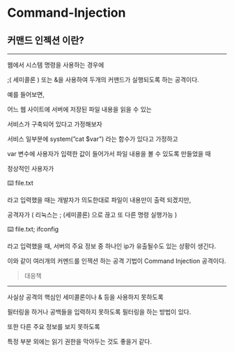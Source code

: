 # Command-Injection

## 커맨드 인젝션 이란?

---

웹에서 시스템 명령을 사용하는 경우에

;( 세미콜론 ) 또는 &을 사용하여 두개의 커맨드가 실행되도록 하는 공격이다.

예를 들어보면,

어느 웹 사이트에 서버에 저장된 파일 내용을 읽을 수 있는

서비스가 구축되어 있다고 가정해보자

서비스 일부분에 system(”cat $var”) 라는 함수가 있다고 가정하고

var 변수에 사용자가 입력한 값이 들어가서 파일 내용을 볼 수 있도록 만들었을 때

정상적인 사용자가 

<aside>
⌨️ file.txt

</aside>

라고 입력했을 때는 개발자가 의도한대로 파일이 내용만이 출력 되겠지만,

공격자가 ( 리눅스는 ; (세미콜론) 으로 끊고 또 다른 명령 실행가능 )

<aside>
⌨️ file.txt; ifconfig

</aside>

라고 입력했을 때, 서버의 주요 정보 중 하나인 ip가 유출될수도 있는 상황이 생긴다.

이와 같이 여러개의 커멘드를 인젝션 하는 공격 기법이 Command Injection 공격이다.

> 대응책
> 

---

사실상 공격의 핵심인 세미콜론이나 & 등을 사용하지 못하도록

필터링을 하거나 공백들을 입력하지 못하도록 필터링을 하는 방법이 있다.

또한 다른 주요 정보를 보지 못하도록

특정 부분 외에는 읽기 권한을 막아두는 것도 좋을거 같다.
